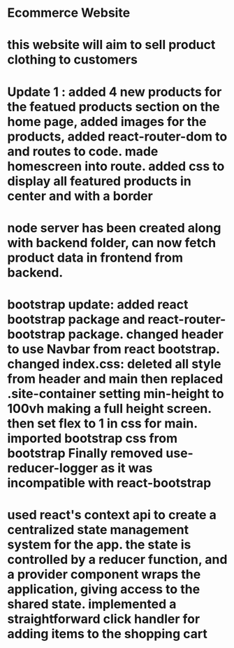 # Ecommerce Website

# this website will aim to sell product clothing to customers

# Update 1 : added 4 new products for the featued products section on the home page, added images for the products, added react-router-dom to and routes to code. made homescreen into route. added css to display all featured products in center and with a border

# node server has been created along with backend folder, can now fetch product data in frontend from backend.

# bootstrap update: added react bootstrap package and react-router-bootstrap package. changed header to use Navbar from react bootstrap. changed index.css: deleted all style from header and main then replaced .site-container setting min-height to 100vh making a full height screen. then set flex to 1 in css for main. imported bootstrap css from bootstrap Finally removed use-reducer-logger as it was incompatible with react-bootstrap

# used react's context api to create a centralized state management system for the app. the state is controlled by a reducer function, and a provider component wraps the application, giving access to the shared state. implemented a straightforward click handler for adding items to the shopping cart
